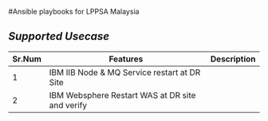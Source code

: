 #Ansible playbooks for LPPSA Malaysia

## _Supported Usecase_

Sr.Num|Features|Description|
|------|--------|-----------|
|1| IBM IIB Node & MQ Service restart at DR Site|
|2| IBM Websphere Restart WAS at DR site and verify|


